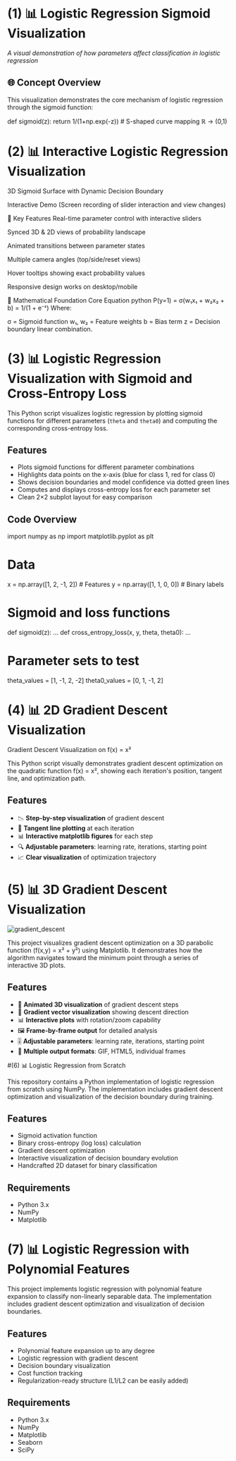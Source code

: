 # (1) 📊 Logistic Regression Sigmoid Visualization

*A visual demonstration of how parameters affect classification in logistic regression*

## 🌐 Concept Overview
This visualization demonstrates the core mechanism of logistic regression through the sigmoid function:

def sigmoid(z):
    return 1/(1+np.exp(-z))  # S-shaped curve mapping ℝ → (0,1)





# (2) 📊 Interactive Logistic Regression Visualization

3D Sigmoid Surface with Dynamic Decision Boundary

Interactive Demo
(Screen recording of slider interaction and view changes)

🌟 Key Features
Real-time parameter control with interactive sliders

Synced 3D & 2D views of probability landscape

Animated transitions between parameter states

Multiple camera angles (top/side/reset views)

Hover tooltips showing exact probability values

Responsive design works on desktop/mobile

🧮 Mathematical Foundation
Core Equation
python
P(y=1) = σ(w₁x₁ + w₂x₂ + b) = 1/(1 + e⁻ᶻ)
Where:

σ = Sigmoid function
w₁, w₂ = Feature weights
b = Bias term
z = Decision boundary linear combination.





# (3) 📊 Logistic Regression Visualization with Sigmoid and Cross-Entropy Loss

This Python script visualizes logistic regression by plotting sigmoid functions for different parameters (`theta` and `theta0`) and computing the corresponding cross-entropy loss.
## Features
- Plots sigmoid functions for different parameter combinations
- Highlights data points on the x-axis (blue for class 1, red for class 0)
- Shows decision boundaries and model confidence via dotted green lines
- Computes and displays cross-entropy loss for each parameter set
- Clean 2×2 subplot layout for easy comparison

## Code Overview
import numpy as np
import matplotlib.pyplot as plt

# Data
x = np.array([1, 2, -1, 2])   # Features
y = np.array([1, 1, 0, 0])    # Binary labels

# Sigmoid and loss functions
def sigmoid(z): ...
def cross_entropy_loss(x, y, theta, theta0): ...

# Parameter sets to test
theta_values = [1, -1, 2, -2]
theta0_values = [0, 1, -1, 2]






# (4) 📊 2D Gradient Descent Visualization
 Gradient Descent Visualization on f(x) = x²

This Python script visually demonstrates gradient descent optimization on the quadratic function f(x) = x², showing each iteration's position, tangent line, and optimization path.

## Features

- 📉 **Step-by-step visualization** of gradient descent
- 📐 **Tangent line plotting** at each iteration
- 📊 **Interactive matplotlib figures** for each step
- 🔍 **Adjustable parameters**: learning rate, iterations, starting point
- 📈 **Clear visualization** of optimization trajectory

  



# (5) 📊 3D Gradient Descent Visualization

![gradient_descent](https://github.com/user-attachments/assets/afce4f84-1dab-437a-86b8-a0c939b2dd30)

This project visualizes gradient descent optimization on a 3D parabolic function (f(x,y) = x² + y²) using Matplotlib. It demonstrates how the algorithm navigates toward the minimum point through a series of interactive 3D plots.

## Features

- 🎥 **Animated 3D visualization** of gradient descent steps
- 📐 **Gradient vector visualization** showing descent direction
- 📊 **Interactive plots** with rotation/zoom capability
- 🖼️ **Frame-by-frame output** for detailed analysis
- 🎚️ **Adjustable parameters**: learning rate, iterations, starting point
- 🔄 **Multiple output formats**: GIF, HTML5, individual frames






#(6) 📊 Logistic Regression from Scratch

This repository contains a Python implementation of logistic regression from scratch using NumPy. The implementation includes gradient descent optimization and visualization of the decision boundary during training.

## Features

- Sigmoid activation function
- Binary cross-entropy (log loss) calculation
- Gradient descent optimization
- Interactive visualization of decision boundary evolution
- Handcrafted 2D dataset for binary classification

## Requirements

- Python 3.x
- NumPy
- Matplotlib




# (7) 📊 Logistic Regression with Polynomial Features

This project implements logistic regression with polynomial feature expansion to classify non-linearly separable data. The implementation includes gradient descent optimization and visualization of decision boundaries.

## Features

- Polynomial feature expansion up to any degree
- Logistic regression with gradient descent
- Decision boundary visualization
- Cost function tracking
- Regularization-ready structure (L1/L2 can be easily added)

## Requirements

- Python 3.x
- NumPy
- Matplotlib
- Seaborn
- SciPy


